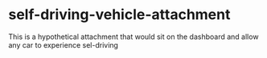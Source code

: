 # self-driving-vehicle-attachment
This is a hypothetical attachment that would sit on the dashboard and allow any car to experience sel-driving
